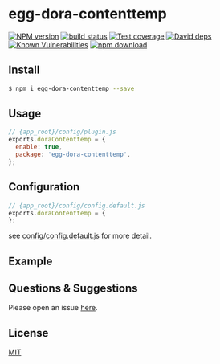 # egg-dora-contenttemp

[![NPM version][npm-image]][npm-url]
[![build status][travis-image]][travis-url]
[![Test coverage][codecov-image]][codecov-url]
[![David deps][david-image]][david-url]
[![Known Vulnerabilities][snyk-image]][snyk-url]
[![npm download][download-image]][download-url]

[npm-image]: https://img.shields.io/npm/v/egg-dora-contenttemp.svg?style=flat-square
[npm-url]: https://npmjs.org/package/egg-dora-contenttemp
[travis-image]: https://img.shields.io/travis/eggjs/egg-dora-contenttemp.svg?style=flat-square
[travis-url]: https://travis-ci.org/eggjs/egg-dora-contenttemp
[codecov-image]: https://img.shields.io/codecov/c/github/eggjs/egg-dora-contenttemp.svg?style=flat-square
[codecov-url]: https://codecov.io/github/eggjs/egg-dora-contenttemp?branch=master
[david-image]: https://img.shields.io/david/eggjs/egg-dora-contenttemp.svg?style=flat-square
[david-url]: https://david-dm.org/eggjs/egg-dora-contenttemp
[snyk-image]: https://snyk.io/test/npm/egg-dora-contenttemp/badge.svg?style=flat-square
[snyk-url]: https://snyk.io/test/npm/egg-dora-contenttemp
[download-image]: https://img.shields.io/npm/dm/egg-dora-contenttemp.svg?style=flat-square
[download-url]: https://npmjs.org/package/egg-dora-contenttemp

<!--
Description here.
-->

## Install

```bash
$ npm i egg-dora-contenttemp --save
```

## Usage

```js
// {app_root}/config/plugin.js
exports.doraContenttemp = {
  enable: true,
  package: 'egg-dora-contenttemp',
};
```

## Configuration

```js
// {app_root}/config/config.default.js
exports.doraContenttemp = {
};
```

see [config/config.default.js](config/config.default.js) for more detail.

## Example

<!-- example here -->

## Questions & Suggestions

Please open an issue [here](https://github.com/eggjs/egg/issues).

## License

[MIT](LICENSE)
